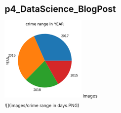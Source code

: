 # p4_DataScience_BlogPost



<img src="crime range in YEAR.png">
images

![](images/crime range in days.PNG)
